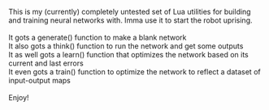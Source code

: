 This is my (currently) completely untested set of Lua utilities for building and training neural networks with. Imma use it to start the robot uprising.<br>
<br>
It gots a generate() function to make a blank network<br>
It also gots a think() function to run the network and get some outputs<br>
It as well gots a learn() function that optimizes the network based on its current and last errors<br>
It even gots a train() function to optimize the network to reflect a dataset of input-output maps<br>
<br>
Enjoy!
